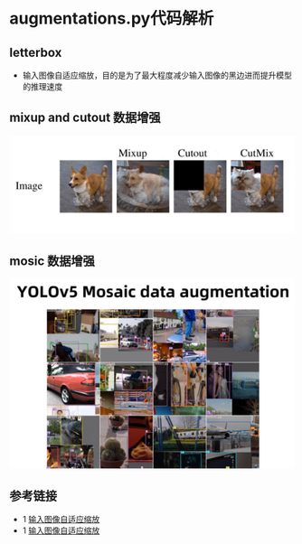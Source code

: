 # augmentations.py代码解析

## letterbox
* 输入图像自适应缩放，目的是为了最大程度减少输入图像的黑边进而提升模型的推理速度

## mixup and cutout 数据增强
![mixup_cutout](../docs/images/data_augmentation/mixup_cutout.png)

## mosic 数据增强
![mosic](../docs/images/data_augmentation/mosic.png)

## 参考链接
* 1 [输入图像自适应缩放](https://zhuanlan.zhihu.com/p/172121380)
* 1 [输入图像自适应缩放](https://www.jiangdabai.com/2117)
